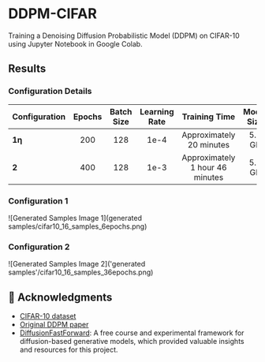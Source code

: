 # DDPM-CIFAR
Training a Denoising Diffusion Probabilistic Model (DDPM) on CIFAR-10 using Jupyter Notebook in Google Colab.

## Results 

### Configuration Details

| Configuration | Epochs | Batch Size | Learning Rate | Training Time           | Model Size |
|:--------------|:-------:|:-----------:|:--------------:|:------------------------:|:----------:|
| **1η**        | 200     | 128         | 1e-4           | Approximately 20 minutes | 5.5 GB     |
| **2**        | 400     | 128         | 1e-3           | Approximately 1 hour 46 minutes | 5.5 GB     |

### Configuration 1

![Generated Samples Image 1](generated samples/cifar10_16_samples_6epochs.png)

### Configuration 2

![Generated Samples Image 2]('generated samples'/cifar10_16_samples_36epochs.png)

## 🙏 Acknowledgments

- [CIFAR-10 dataset](https://www.cs.toronto.edu/~kriz/cifar.html)
- [Original DDPM paper](https://arxiv.org/abs/2006.11239)
- [DiffusionFastForward](https://github.com/mikonvergence/DiffusionFastForward): A free course and experimental framework for diffusion-based generative models, which provided valuable insights and resources for this project.